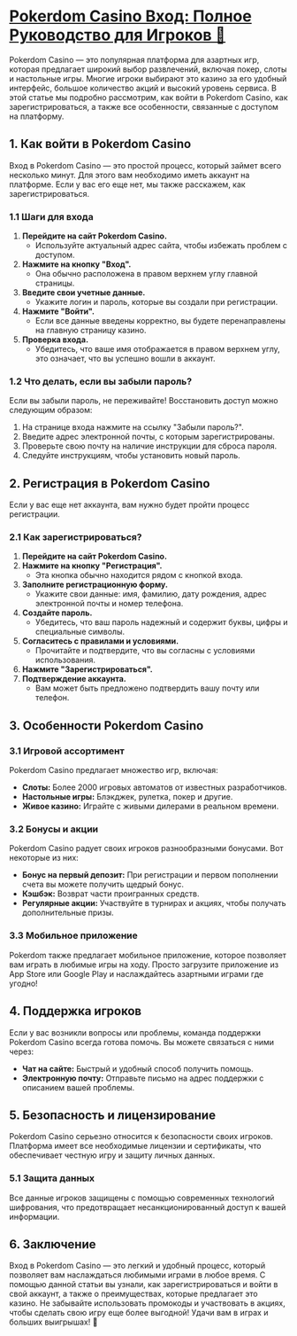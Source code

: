 # [Pokerdom Casino Вход: Полное Руководство для Игроков 🎲](https://brandplay.link/FwVc4f)

Pokerdom Casino — это популярная платформа для азартных игр, которая предлагает широкий выбор развлечений, включая покер, слоты и настольные игры. Многие игроки выбирают это казино за его удобный интерфейс, большое количество акций и высокий уровень сервиса. В этой статье мы подробно рассмотрим, как войти в Pokerdom Casino, как зарегистрироваться, а также все особенности, связанные с доступом на платформу.

## 1. Как войти в Pokerdom Casino

Вход в Pokerdom Casino — это простой процесс, который займет всего несколько минут. Для этого вам необходимо иметь аккаунт на платформе. Если у вас его еще нет, мы также расскажем, как зарегистрироваться.

### 1.1 Шаги для входа

1. **Перейдите на сайт Pokerdom Casino.**
   * Используйте актуальный адрес сайта, чтобы избежать проблем с доступом.
2. **Нажмите на кнопку "Вход".**
   * Она обычно расположена в правом верхнем углу главной страницы.
3. **Введите свои учетные данные.**
   * Укажите логин и пароль, которые вы создали при регистрации.
4. **Нажмите "Войти".**
   * Если все данные введены корректно, вы будете перенаправлены на главную страницу казино.
5. **Проверка входа.**
   * Убедитесь, что ваше имя отображается в правом верхнем углу, это означает, что вы успешно вошли в аккаунт.

### 1.2 Что делать, если вы забыли пароль?

Если вы забыли пароль, не переживайте! Восстановить доступ можно следующим образом:

1. На странице входа нажмите на ссылку "Забыли пароль?".
2. Введите адрес электронной почты, с которым зарегистрированы.
3. Проверьте свою почту на наличие инструкции для сброса пароля.
4. Следуйте инструкциям, чтобы установить новый пароль.

## 2. Регистрация в Pokerdom Casino

Если у вас еще нет аккаунта, вам нужно будет пройти процесс регистрации.

### 2.1 Как зарегистрироваться?

1. **Перейдите на сайт Pokerdom Casino.**
2. **Нажмите на кнопку "Регистрация".**
   * Эта кнопка обычно находится рядом с кнопкой входа.
3. **Заполните регистрационную форму.**
   * Укажите свои данные: имя, фамилию, дату рождения, адрес электронной почты и номер телефона.
4. **Создайте пароль.**
   * Убедитесь, что ваш пароль надежный и содержит буквы, цифры и специальные символы.
5. **Согласитесь с правилами и условиями.**
   * Прочитайте и подтвердите, что вы согласны с условиями использования.
6. **Нажмите "Зарегистрироваться".**
7. **Подтверждение аккаунта.**
   * Вам может быть предложено подтвердить вашу почту или телефон.

## 3. Особенности Pokerdom Casino

### 3.1 Игровой ассортимент

Pokerdom Casino предлагает множество игр, включая:

* **Слоты:** Более 2000 игровых автоматов от известных разработчиков.
* **Настольные игры:** Блэкджек, рулетка, покер и другие.
* **Живое казино:** Играйте с живыми дилерами в реальном времени.

### 3.2 Бонусы и акции

Pokerdom Casino радует своих игроков разнообразными бонусами. Вот некоторые из них:

* **Бонус на первый депозит:** При регистрации и первом пополнении счета вы можете получить щедрый бонус.
* **Кэшбэк:** Возврат части проигранных средств.
* **Регулярные акции:** Участвуйте в турнирах и акциях, чтобы получать дополнительные призы.

### 3.3 Мобильное приложение

Pokerdom также предлагает мобильное приложение, которое позволяет вам играть в любимые игры на ходу. Просто загрузите приложение из App Store или Google Play и наслаждайтесь азартными играми где угодно!

## 4. Поддержка игроков

Если у вас возникли вопросы или проблемы, команда поддержки Pokerdom Casino всегда готова помочь. Вы можете связаться с ними через:

* **Чат на сайте:** Быстрый и удобный способ получить помощь.
* **Электронную почту:** Отправьте письмо на адрес поддержки с описанием вашей проблемы.

## 5. Безопасность и лицензирование

Pokerdom Casino серьезно относится к безопасности своих игроков. Платформа имеет все необходимые лицензии и сертификаты, что обеспечивает честную игру и защиту личных данных.

### 5.1 Защита данных

Все данные игроков защищены с помощью современных технологий шифрования, что предотвращает несанкционированный доступ к вашей информации.

## 6. Заключение

Вход в Pokerdom Casino — это легкий и удобный процесс, который позволяет вам наслаждаться любимыми играми в любое время. С помощью данной статьи вы узнали, как зарегистрироваться и войти в свой аккаунт, а также о преимуществах, которые предлагает это казино. Не забывайте использовать промокоды и участвовать в акциях, чтобы сделать свою игру еще более выгодной! Удачи вам в играх и больших выигрышах! 🎊
